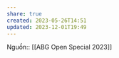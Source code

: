 ```yaml
---
share: true
created: 2023-05-26T14:51
updated: 2023-12-01T19:49
---
```

Nguồn:: [[ABG Open Special 2023]]
